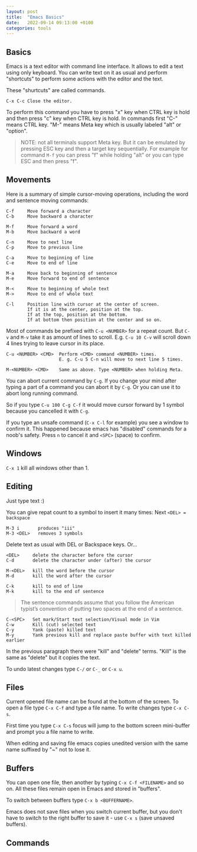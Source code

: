 ```yaml
---
layout: post
title:  "Emacs Basics"
date:   2022-09-14 09:13:00 +0100
categories: tools
---
```


## Basics

Emacs is a text editor with command line interface. It allows to edit a text
using only keyboard. You can write text on it as usual and perform "shortcuts"
to perform some actions with the editor and the text.

These "shurtcuts" are called commands.

```
C-x C-c Close the editor.
```
To perform this command you have to press "x" key when CTRL key is hold
and then press "c" key when CTRL key is hold.
In commands first "C-" means CTRL key.
"M-" means Meta key which is usually labeled "alt" or "option".

> NOTE: not all terminals support Meta key.
But it can be emulated by pressing ESC key and then a target key sequentially.
For example for command `M-f` you can press "f" while holding "alt" or you can
type ESC and then press "f".

## Movements

Here is a summary of simple cursor-moving operations,
including the word and sentence moving commands:

```
C-f     Move forward a character
C-b     Move backward a character

M-f     Move forward a word
M-b     Move backward a word

C-n     Move to next line
C-p     Move to previous line

C-a     Move to beginning of line
C-e     Move to end of line

M-a     Move back to beginning of sentence
M-e     Move forward to end of sentence

M-<     Move to beginning of whole text
M->     Move to end of whole text

C-l     Position line with cursor at the center of screen.
        If it is at the center, position at the top.
        If at the top, position at the bottom.
        If at bottom then position at the center and so on.
```

Most of commands be prefixed with `C-u <NUMBER>` for a repeat count.
But `C-v` and `M-v` take it as amount of lines to scroll. E.g. `C-u 10 C-v`
will scroll down 4 lines trying to leave cursor in its place.

```
C-u <NUMBER> <CMD>  Perform <CMD> command <NUMBER> times.
                    E. g. C-u 5 C-n will move to next line 5 times.

M-<NUMBER> <CMD>    Same as above. Type <NUMBER> when holding Meta.
```

You can abort current command by `C-g`. If you change your mind after typing
a part of a command you can abort it by `C-g`. Or you can use it to abort long
running command.

So if you type `C-u 100 C-g C-f` it would move cursor forward by 1 symbol
because you cancelled it with `C-g`.

If you type an unsafe command (`C-x C-l` for example) you see a window
to confirm it. This happened because emacs has "disabled" commands for a noob's
safety. Press `n` to cancel it and `<SPC>` (space) to confirm.

## Windows

`C-x 1` kill all windows other than 1.

## Editing

Just type text :)

You can give repat count to a symbol to insert it many times:
Next `<DEL> = backspace`

```
M-3 i       produces "iii"
M-3 <DEL>   removes 3 symbols
```

Delete text as usual with DEL or Backspace keys. Or...
```
<DEL>     delete the character before the cursor
C-d       delete the character under (after) the cursor

M-<DEL>   kill the word before the cursor
M-d       kill the word after the cursor

C-k       kill to end of line
M-k       kill to the end of sentence
```

> The sentence commands assume that you follow the American typist’s
convention of putting two spaces at the end of a sentence.

```text
C-<SPC>   Set mark/Start text selection/Visual mode in Vim
C-w       Kill (cut) selected text
C-y       Yank (paste) killed text
M-y       Yank previous kill and replace paste buffer with text killed earlier
```

In the previous paragraph there were "kill" and "delete" terms. "Kill" is the
same as "delete" but it copies the text.

To undo latest changes type `C-/` or `C-_` or `C-x u`.

## Files

Current opened file name can be found at the bottom of the screen.
To open a file type `C-x C-f` and type a file name. To write changes type
`C-x C-s`.

First time you type `C-x C-s` focus will jump to the bottom screen
mini-buffer and prompt you a file name to write.

When editing and saving file emacs copies unedited version with the same
name suffixed by "~" not to lose it.

## Buffers

You can open one file, then another by typing `C-x C-f <FILENAME>` and so on.
All these files remain open in Emacs and stored in "buffers".

To switch between buffers type `C-x b <BUFFERNAME>`.

Emacs does not save files when you switch current buffer, but you don't have
to switch to the right buffer to save it - use `C-x s` (save unsaved buffers).

## Commands


